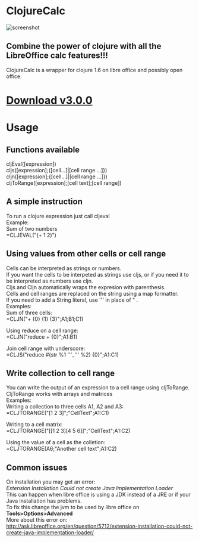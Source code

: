 ClojureCalc
====================
![screenshot](http://i.imgur.com/s0ySCwL.png "ClojureCalc")

Combine the power of clojure with all the LibreOffice calc features!!!  
---------------------

ClojureCalc is a wrapper for clojure 1.6 on libre office and possibly open office.  

[Download v3.0.0](https://github.com/beothorn/ClojureCalc/releases/download/3.0.0/ClojureCalc.oxt)
====================


Usage  
====================

Functions available  
--------------------

cljEval([expression])  
cljs([expression];{[cell...]|[cell range ...]})  
cljn([expression];{[cell...]|[cell range ...]})  
cljToRange([expression];[cell text];[cell range])  


A simple instruction  
---------------------

To run a clojure expression just call cljeval  
Example:  
Sum of two numbers  
=CLJEVAL("(+ 1 2)")  

Using values from other cells or cell range
---------------------

Cells can be interpreted as strings or numbers.  
If you want the cells to be interpeted as strings use cljs, or if you need it to be interpreted as numbers use cljn.  
Cljs and Cljn automatically wraps the expresion with parenthesis.  
Cells and cell ranges are replaced on the string using a map formatter.  
If you need to add a String literal, use ''' in place of " .  
Examples:  
Sum of three cells:  
=CLJN("+ {0} {1} {3}";A1;B1;C1)  

Using reduce on a cell range:  
=CLJN("reduce + {0}";A1:B1)  

Join cell range with underscore:  
=CLJS("reduce #(str %1 '''_''' %2) {0}";A1:C1)  

Write collection to cell range
---------------------

You can write the output of an expression to a cell range using cljToRange.  
CljToRange works with arrays and matrices  
Examples:  
Writing a collection to three cells A1, A2 and A3:  
=CLJTORANGE("[1 2 3]";"CellText";A1:C1)  

Writing to a cell matrix:  
=CLJTORANGE("[[1 2 3][4 5 6]]";"CellText";A1:C2)  

Using the value of a cell as the colletion:  
=CLJTORANGE(A6;"Another cell text";A1:C2)  


Common issues
---------------------
On installation you may get an error:  
*Extension Installation Could not create Java Implementation Loader*  
This can happen when libre office is using a JDK instead of a JRE or if your Java installation has problems.  
To fix this change the jvm to be used by libre office on __Tools>Options>Advanced__  
More about this error on:  
http://ask.libreoffice.org/en/question/5712/extension-installation-could-not-create-java-implementation-loader/
